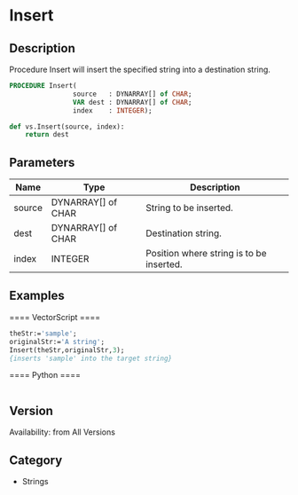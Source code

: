 # Insert

## Description
Procedure Insert will insert the specified string into a destination string.

```pascal
PROCEDURE Insert(
				source   : DYNARRAY[] of CHAR;
				VAR dest : DYNARRAY[] of CHAR;
				index    : INTEGER);
```

```python
def vs.Insert(source, index):
    return dest
```

## Parameters
|Name|Type|Description|
|---|---|---|
|source|DYNARRAY[] of CHAR|String to be inserted.|
|dest|DYNARRAY[] of CHAR|Destination string.|
|index|INTEGER|Position where string is to be inserted.|

## Examples
==== VectorScript ====
```pascal
theStr:='sample';
originalStr:='A string';
Insert(theStr,originalStr,3);
{inserts 'sample' into the target string}
```
==== Python ====
```python

```

## Version
Availability: from All Versions

## Category
* Strings

